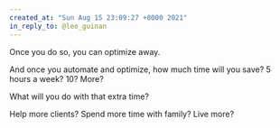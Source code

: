 ```yaml
---
created_at: "Sun Aug 15 23:09:27 +0000 2021"
in_reply_to: @leo_guinan
---
```


Once you do so, you can optimize away.

And once you automate and optimize, how much time will you save? 5 hours a week? 10? More?

What will you do with that extra time?

Help more clients? Spend more time with family? Live more?